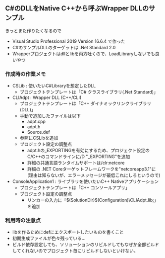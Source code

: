 ## C#のDLLをNative C++から呼ぶWrapper DLLのサンプル

  きっとまた作りたくなるので
- Visual Studio Professional 2019 Version 16.6.4 で作った
- C#のサンプルDLLのターゲットは .Net Standard 2.0
- Wrapperプロジェクトはdllとlibを両方吐くので、LoadLibraryしないでも良いやつ

### 作成時の作業メモ
- CSLib : 使いたいC#Libraryを想定したDLL
  - プロジェクトテンプレートは「C# クラスライブラリ(.Net Standard)」
- CLIAdpt : Wrapper DLL (C++/CLI)
  - プロジェクトテンプレートは「C++ ダイナミックリンクライブラリ(DLL)」
  - 手動で追加したファイルは以下
    - adpt.cpp
    - adpt.h
    - Source.def
  - 参照にCSLibを追加
  - プロジェクト設定の調整点
    - adpt.hの_EXPORTINGを有効にするため、プロジェクト設定のC/C++のコマンドラインに/D "_EXPORTING"を追加
    - 詳細の共通言語ランタイムサポートは/clr:netcore
    - 詳細の .NET Coreターゲットフレームワークを"netcoreapp3.1"に(理由は知らないが、エラーメッセージが最低これにしろというので)
- ConsoleApplication1 : ライブラリを使いたいC++ Nativeアプリケーション
  - プロジェクトテンプレートは「C++ コンソールアプリ」
  - プロジェクト設定の調整点
    - リンカーの入力に「\$(SolutionDir)\$(Configuration)\CLIAdpt.lib;」を追加

### 利用時の注意点
- libを作るためにdefにエクスポートしたいものを書くこと
- 初期生成ファイルが色々残っている…
- ビルド依存設定しても、ソリューションのリビルドしてもなぜか全部ビルドしてくれないのでプロジェクト毎にリビルドしないといけない。
